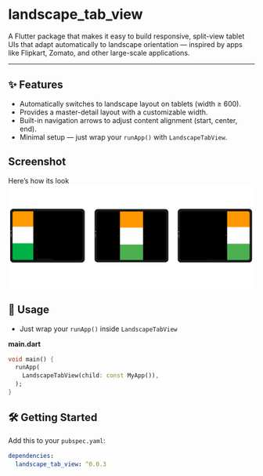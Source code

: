 # landscape_tab_view

A Flutter package that makes it easy to build responsive, split-view tablet UIs that adapt
automatically to landscape orientation — inspired by apps like Flipkart, Zomato, and other
large-scale applications.


---

## ✨ Features

- Automatically switches to landscape layout on tablets (width ≥ 600).
- Provides a master-detail layout with a customizable width.
- Built-in navigation arrows to adjust content alignment (start, center, end).
- Minimal setup — just wrap your `runApp()` with `LandscapeTabView`.

## Screenshot

Here’s how its look
<img src="https://raw.githubusercontent.com/dharmik117/landscape_tab_view/master/screenshots/example1.png"/>

## 🚀 Usage

- Just wrap your `runApp()` inside `LandscapeTabView`

**main.dart**

```dart
void main() {
  runApp(
    LandscapeTabView(child: const MyApp()),
  );
}
```

## 🛠️ Getting Started

Add this to your `pubspec.yaml`:

```yaml
dependencies:
  landscape_tab_view: ^0.0.3
